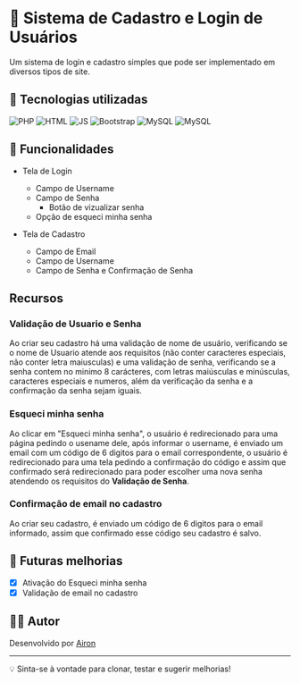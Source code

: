 # 🔐 Sistema de Cadastro e Login de Usuários
Um sistema de login e cadastro simples que pode ser implementado em diversos tipos de site.

## 🧪 Tecnologias utilizadas
![PHP](https://img.shields.io/badge/PHP-777BB4?style=for-the-badge&logo=php&logoColor=white)
![HTML](https://img.shields.io/badge/HTML5-E34F26?style=for-the-badge&logo=html5&logoColor=white)
![JS](https://img.shields.io/badge/JavaScript-F7DF1E?style=for-the-badge&logo=javascript&logoColor=black)
![Bootstrap](https://img.shields.io/badge/Bootstrap-563D7C?style=for-the-badge&logo=bootstrap&logoColor=white)
![MySQL](https://img.shields.io/badge/MySQL-00000F?style=for-the-badge&logo=mysql&logoColor=white)
![MySQL](https://img.shields.io/badge/PHPMailer-0F0F0F?style=for-the-badge&logo=phpmailer&logoColor=white)

## 🔧 Funcionalidades
- Tela de Login
  - Campo de Username
  - Campo de Senha
    - Botão de vizualizar senha
  - Opção de esqueci minha senha
 
- Tela de Cadastro
  - Campo de Email
  - Campo de Username
  - Campo de Senha e Confirmação de Senha

## Recursos

### Validação de Usuario e Senha
Ao criar seu cadastro há uma validação de nome de usuário, verificando se o nome de Usuario atende aos requisitos (não conter caracteres especiais, não conter letra maiusculas) e uma validação de senha, verificando se a senha contem no minimo 8 carácteres, com letras maiúsculas e minúsculas, caracteres especiais e numeros,  além da verificação da senha e a confirmação da senha sejam iguais.

### Esqueci minha senha
Ao clicar em "Esqueci minha senha", o usuário é redirecionado para uma página pedindo o usename dele, após informar o username, é enviado um email com um código de 6 digitos para o email correspondente, o usuário é redirecionado para uma tela pedindo a confirmação do código e assim que confirmado será redirecionado para poder escolher uma nova senha atendendo os requisitos do **Validação de Senha**.

### Confirmação de email no cadastro
Ao criar seu cadastro, é enviado um código de 6 digitos para o email informado, assim que confirmado esse código seu cadastro é salvo.

## 🚀 Futuras melhorias
- [X] Ativação do Esqueci minha senha
- [X] Validação de email no cadastro

## 🧑‍💻 Autor

Desenvolvido por [Airon](https://github.com/airon-aona/)

---

💡 Sinta-se à vontade para clonar, testar e sugerir melhorias!
